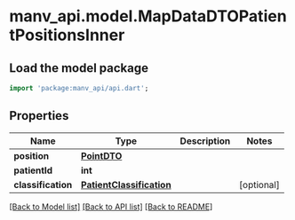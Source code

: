 # manv_api.model.MapDataDTOPatientPositionsInner

## Load the model package
```dart
import 'package:manv_api/api.dart';
```

## Properties
Name | Type | Description | Notes
------------ | ------------- | ------------- | -------------
**position** | [**PointDTO**](PointDTO.md) |  | 
**patientId** | **int** |  | 
**classification** | [**PatientClassification**](PatientClassification.md) |  | [optional] 

[[Back to Model list]](../README.md#documentation-for-models) [[Back to API list]](../README.md#documentation-for-api-endpoints) [[Back to README]](../README.md)


